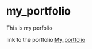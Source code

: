 # my_portfolio
This is my porfolio

link to the portfolio
[My_portfolio](https://luxient.github.io/my_portfolio/)
